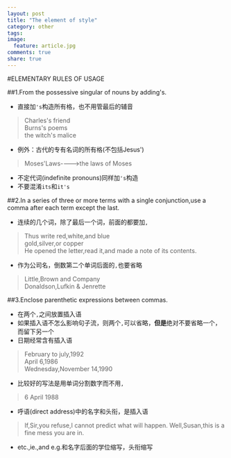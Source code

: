 ```yaml
---
layout: post
title: "The element of style"
category: other
tags: 
image:
  feature: article.jpg
comments: true
share: true
---
```


#ELEMENTARY RULES OF USAGE

##1.From the possessive singular of nouns by adding's.  

- 直接加`'s`构造所有格，也不用管最后的辅音
>Charles's friend  
 Burns's poems  
 the witch's malice  
- 例外：古代的专有名词的所有格(不包括Jesus')
> Moses'Laws---->the laws of Moses
- 不定代词(indefinite pronouns)同样加`'s`构造
- 不要混淆`its`和`it's`

##2.In a series of three or more terms with a single conjunction,use a comma after each term except the last.

- 连续的几个词，除了最后一个词，前面的都要加`,`
>Thus write
    red,white,and blue  
    gold,silver,or copper  
    He opened the letter,read it,and made a note of its contents.  
- 作为公司名，倒数第二个单词后面的`,`也要省略
>Little,Brown and Company  
 Donaldson,Lufkin & Jenrette
 
##3.Enclose parenthetic expressions between commas.
- 在两个`,`之间放置插入语
- 如果插入语不怎么影响句子流，则两个`,`可以省略，**但是**绝对不要省略一个，而留下另一个
- 日期经常含有插入语
>February to july,1992  
 April 6,1986  
 Wednesday,November 14,1990  
- 比较好的写法是用单词分割数字而不用`,`
>6 April 1988  

- 呼语(direct address)中的名字和头衔，是插入语
> If,Sir,you refuse,I cannot predict what will happen.
> Well,Susan,this is a fine mess you are in.

- etc.,ie.,and e.g.和名字后面的学位缩写，头衔缩写